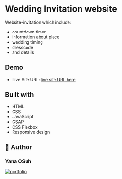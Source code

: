# Wedding Invitation website

Website-invitation which include:
- countdown timer
- information about place
- wedding timing
- dresscode
- and details

## Demo

- Live Site URL: [live site URL here](hhttps://lightblue-design.glitch.me/)


## Built with

- HTML
- CSS
- JavaScript
- GSAP
- CSS Flexbox
- Responsive design


## 🔗 Author
### Yana OSuh 
[![portfolio](https://img.shields.io/badge/my_portfolio-000?style=for-the-badge&logo=ko-fi&logoColor=white)](https://yanaos-portfolio.glitch.me/)
